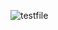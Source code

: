 ![testfile](https://cloud.githubusercontent.com/assets/5417257/23057848/621f4c2e-f535-11e6-8d89-30e40fedc9a1.png)

